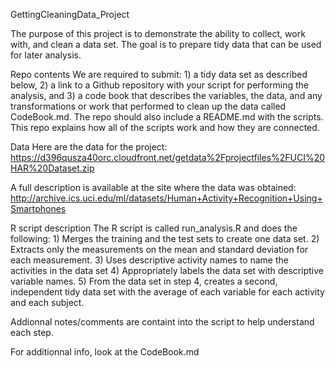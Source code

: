 GettingCleaningData_Project

The purpose of this project is to demonstrate the ability to collect, work with, and clean a data set. The goal is to prepare tidy data that can be used for later analysis.

Repo contents
We are required to submit: 1) a tidy data set as described below, 2) a link to a Github repository with your script for performing the analysis, and 3) a code book that describes the variables, the data, and any transformations or work that performed to clean up the data called CodeBook.md. The repo should also include a README.md with the scripts. This repo explains how all of the scripts work and how they are connected.

Data
Here are the data for the project: https://d396qusza40orc.cloudfront.net/getdata%2Fprojectfiles%2FUCI%20HAR%20Dataset.zip

A full description is available at the site where the data was obtained: http://archive.ics.uci.edu/ml/datasets/Human+Activity+Recognition+Using+Smartphones

R script description
The R script is called run_analysis.R and does the following: 1) Merges the training and the test sets to create one data set. 2) Extracts only the measurements on the mean and standard deviation for each measurement. 3) Uses descriptive activity names to name the activities in the data set 4) Appropriately labels the data set with descriptive variable names. 5) From the data set in step 4, creates a second, independent tidy data set with the average of each variable for each activity and each subject.

Addionnal notes/comments are containt into the script to help understand each step.

For additionnal info, look at the CodeBook.md
